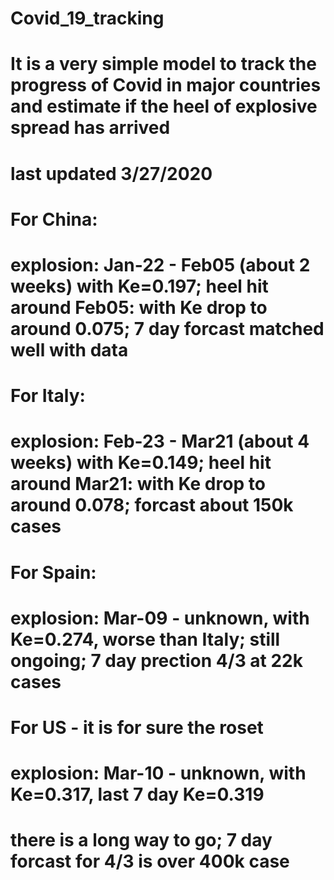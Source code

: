 # Covid_19_tracking
#
# It is a very simple model to track the progress of Covid in major countries and estimate if the heel of explosive spread has arrived
# last updated 3/27/2020
#
# For China: 
#   explosion: Jan-22 - Feb05 (about 2 weeks) with Ke=0.197; heel hit around Feb05: with Ke drop to around 0.075; 7 day forcast matched well with data
# For Italy: 
#   explosion: Feb-23 - Mar21 (about 4 weeks) with Ke=0.149; heel hit around Mar21: with Ke drop to around 0.078; forcast about 150k cases
# For Spain: 
#   explosion: Mar-09 - unknown,  with Ke=0.274, worse than Italy; still ongoing; 7 day prection 4/3 at 22k cases
# For US - it is for sure the roset
#   explosion: Mar-10 - unknown,  with Ke=0.317, last 7 day Ke=0.319 
#   there is a long way to go; 7 day forcast for 4/3 is over 400k case

  
